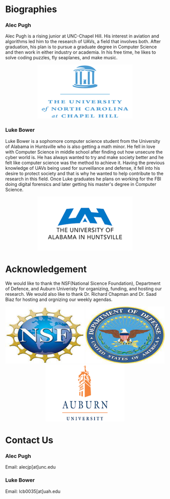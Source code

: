 # Biographies


### Alec Pugh

Alec Pugh is a rising junior at UNC-Chapel Hill. His interest in aviation and algorithms led him to the research of UAVs, a field that involves both. After graduation, his plan is to pursue a graduate degree in Computer Science and then work in either industry or academia. In his free time, he likes to solve coding puzzles, fly seaplanes, and make music. 

<p align="center">
  <img src="Images/NC_Chapel_Hill_logo.png" width="300" height="170" >
</p>

### Luke Bower

Luke Bower is a sophomore computer science student from the University of Alabama in Huntsville who is also getting a math minor. He fell in love with Computer Science in middle school after finding out how unsecure the cyber world is. He has always wanted to try and make society better and he felt like computer science was the method to achieve it. Having the previous knowledge of UAVs being used for surveillance and defense, it fell into his desire to protect society and that is why he wanted to help contribute to the research in this field. Once Luke graduates he plans on working for the FBI doing digital forensics and later getting his master's degree in Computer Science.   

<p align="center">
  <img src="Images/UAH_logo.png" width="300" height="170" >
</p>

# Acknowledgement
We would like to thank the NSF(National Sicence Foundation), Department of Defence, and Auburn Univeristy for organizing, funding, and hosting our research. We would also like to thank Dr. Richard Chapman and Dr. Saad Biaz for hosting and orgnizing our weekly agendas.

<p align="center">
  <img src="Images/NSF1.jpg" width="250" height="180" >
  <img src="Images/DoD1.jpg" width="250" height="180" >
  <img src="https://raw.githubusercontent.com/alecstem/REUWebsite/gh-pages/Images/Auburn1.png" width="250" height="180" >
</p>

# Contact Us

### Alec Pugh
Email: alecjp[at]unc.edu

### Luke Bower
Email: lcb0035[at]uah.edu
